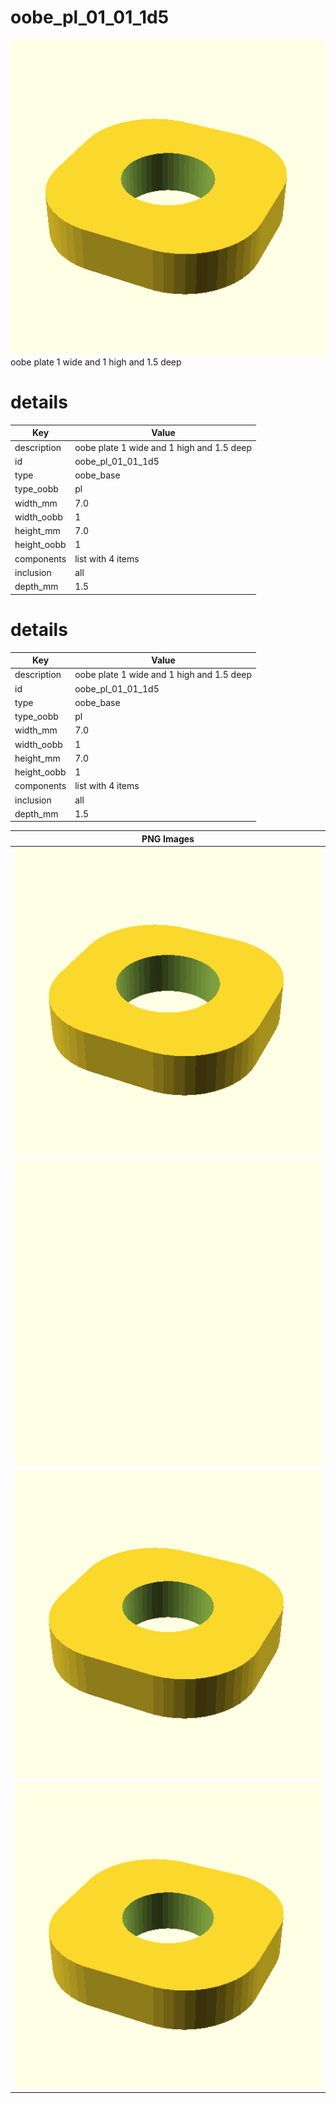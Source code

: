 # oobe_pl_01_01_1d5  
![true.png](true.png)  
oobe plate 1 wide and 1 high and 1.5 deep
# details
| Key         | Value                                                                                                                                                                                                                                                                                                                                                                           |
| ----------- | ------------------------------------------------------------------------------------------------------------------------------------------------------------------------------------------------------------------------------------------------------------------------------------------------------------------------------------------------------------------------------- |
| description | oobe plate 1 wide and 1 high and 1.5 deep                                                                                                                                                                                                                                                                                                                                       |
| id          | oobe_pl_01_01_1d5                                                                                                                                                                                                                                                                                                                                                               |
| type        | oobe_base                                                                                                                                                                                                                                                                                                                                                                       |
| type_oobb   | pl                                                                                                                                                                                                                                                                                                                                                                              |
| width_mm    | 7.0                                                                                                                                                                                                                                                                                                                                                                             |
| width_oobb  | 1                                                                                                                                                                                                                                                                                                                                                                               |
| height_mm   | 7.0                                                                                                                                                                                                                                                                                                                                                                             |
| height_oobb | 1                                                                                                                                                                                                                                                                                                                                                                               |
| components  | list with 4 items                                                                                                                                                                                                                                                                                                                                                               |
| inclusion   | all                                                                                                                                                                                                                                                                                                                                                                             |
| depth_mm    | 1.5                                                                                                                                                                                                                                                                                                                                                                             |

# details
| Key         | Value                                                                                                                                                                                                                                                                                                                                                                           |
| ----------- | ------------------------------------------------------------------------------------------------------------------------------------------------------------------------------------------------------------------------------------------------------------------------------------------------------------------------------------------------------------------------------- |
| description | oobe plate 1 wide and 1 high and 1.5 deep                                                                                                                                                                                                                                                                                                                                       |
| id          | oobe_pl_01_01_1d5                                                                                                                                                                                                                                                                                                                                                               |
| type        | oobe_base                                                                                                                                                                                                                                                                                                                                                                       |
| type_oobb   | pl                                                                                                                                                                                                                                                                                                                                                                              |
| width_mm    | 7.0                                                                                                                                                                                                                                                                                                                                                                             |
| width_oobb  | 1                                                                                                                                                                                                                                                                                                                                                                               |
| height_mm   | 7.0                                                                                                                                                                                                                                                                                                                                                                             |
| height_oobb | 1                                                                                                                                                                                                                                                                                                                                                                               |
| components  | list with 4 items                                                                                                                                                                                                                                                                                                                                                               |
| inclusion   | all                                                                                                                                                                                                                                                                                                                                                                             |
| depth_mm    | 1.5                                                                                                                                                                                                                                                                                                                                                                             |

| PNG Images |
| --- |
| ![3dpr.png](3dpr.png) |
| ![laser-flat.png](laser-flat.png) |
| ![laser.png](laser.png) |
| ![true.png](true.png) |

